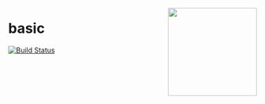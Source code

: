 <a href="http://hapijs.com"><img src="https://raw.githubusercontent.com/hapijs/assets/master/images/family.png" width="180px" align="right" /></a>

# basic

[![Build Status](https://secure.travis-ci.org/hapijs/basic.svg?branch=master)](http://travis-ci.org/hapijs/basic)
